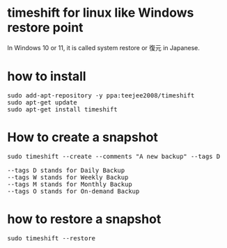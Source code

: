 # timeshift for linux like Windows restore point

In Windows 10 or 11, it is called system restore or 復元 in Japanese.

# how to install
<pre>
sudo add-apt-repository -y ppa:teejee2008/timeshift
sudo apt-get update
sudo apt-get install timeshift
</pre>

# How to create a snapshot
<pre>
sudo timeshift --create --comments "A new backup" --tags D

--tags D stands for Daily Backup
--tags W stands for Weekly Backup
--tags M stands for Monthly Backup
--tags O stands for On-demand Backup
</pre>

# how to restore a snapshot
<pre>
sudo timeshift --restore
</pre>


